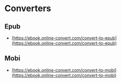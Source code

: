 # Converters

## Epub 

* [https://ebook.online-convert.com/convert-to-epub](https://ebook.online-convert.com/convert-to-epub)

## Mobi

* [https://ebook.online-convert.com/convert-to-mobi](https://ebook.online-convert.com/convert-to-mobi)

